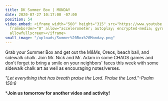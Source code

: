 ```yaml
---
title: DK Summer Box | MONDAY
date: 2020-07-27 10:17:00 -07:00
position: 54
video_embed: <iframe width="560" height="315" src="https://www.youtube.com/embed/mkD31SZSBkU"
  frameborder="0" allow="accelerometer; autoplay; encrypted-media; gyroscope; picture-in-picture"
  allowfullscreen></iframe>
small_image: "/uploads/Summer%20Box%20Monday.png"
---
```


Grab your Summer Box and get out the M&Ms, Oreos, beach ball, and sidewalk chalk. Join Mr. Nick and Mr. Adam in some CHAOS games and don't forget to bring a smile on your neighbors' faces this week with some sidewalk chalk art as well as encouraging notes/verses.

*"Let everything that has breath praise the Lord. Praise the Lord."-Psalm 150:6*

***Join us tomorrow for another video and activity!**